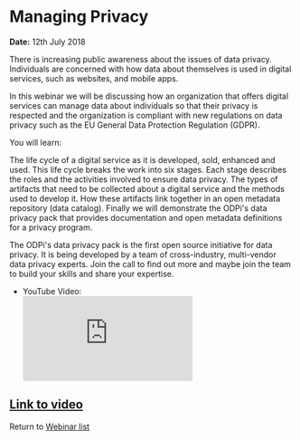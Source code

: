 <!-- SPDX-License-Identifier: Apache-2.0 -->
<!-- Copyright Contributors to the ODPi Egeria project 2020. -->

# Managing Privacy

**Date:** 12th July 2018

There is increasing public awareness about the issues of data privacy. Individuals are concerned with how data about themselves is used in digital services, such as websites, and mobile apps.

In this webinar we will be discussing how an organization that offers digital services can manage data about individuals so that their privacy is respected and the organization is compliant with new regulations on data privacy such as the EU General Data Protection Regulation (GDPR).

You will learn:

The life cycle of a digital service as it is developed, sold, enhanced and used. This life cycle breaks the work into six stages. Each stage describes the roles and the activities involved to ensure data privacy.
The types of artifacts that need to be collected about a digital service and the methods used to develop it.
How these artifacts link together in an open metadata repository (data catalog).
Finally we will demonstrate the ODPi's data privacy pack that provides documentation and open metadata definitions for a privacy program.

The ODPi's data privacy pack is the first open source initiative for data privacy. It is being developed by a team of cross-industry, multi-vendor data privacy experts. Join the call to find out more and maybe join the team to build your skills and share your expertise.

* YouTube Video:
    <div class="video-wrapper">
        <iframe src="https://www.youtube.com/watch?v=_SExbehT5nQ" title="YouTube video player" frameborder="0" allow="accelerometer; autoplay; clipboard-write; encrypted-media; gyroscope; picture-in-picture" allowfullscreen></iframe>
    </div>

[Link to video](https://www.youtube.com/watch?v=_SExbehT5nQ)
----
Return to [Webinar list](..)
